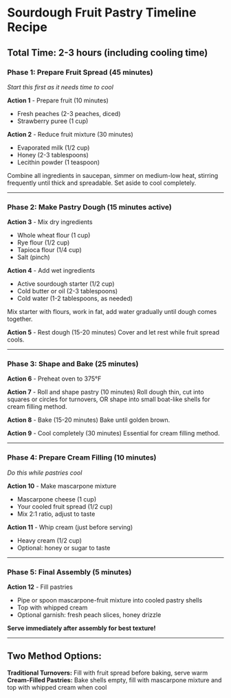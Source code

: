 # Sourdough Fruit Pastry Timeline Recipe

## Total Time: 2-3 hours (including cooling time)

### **Phase 1: Prepare Fruit Spread (45 minutes)**
*Start this first as it needs time to cool*

**Action 1** - Prepare fruit (10 minutes)
- Fresh peaches (2-3 peaches, diced)
- Strawberry puree (1 cup)

**Action 2** - Reduce fruit mixture (30 minutes)
- Evaporated milk (1/2 cup)
- Honey (2-3 tablespoons)
- Lecithin powder (1 teaspoon)

Combine all ingredients in saucepan, simmer on medium-low heat, stirring frequently until thick and spreadable. Set aside to cool completely.

---

### **Phase 2: Make Pastry Dough (15 minutes active)**

**Action 3** - Mix dry ingredients
- Whole wheat flour (1 cup)
- Rye flour (1/2 cup)
- Tapioca flour (1/4 cup)
- Salt (pinch)

**Action 4** - Add wet ingredients
- Active sourdough starter (1/2 cup)
- Cold butter or oil (2-3 tablespoons)
- Cold water (1-2 tablespoons, as needed)

Mix starter with flours, work in fat, add water gradually until dough comes together.

**Action 5** - Rest dough (15-20 minutes)
Cover and let rest while fruit spread cools.

---

### **Phase 3: Shape and Bake (25 minutes)**

**Action 6** - Preheat oven to 375°F

**Action 7** - Roll and shape pastry (10 minutes)
Roll dough thin, cut into squares or circles for turnovers, OR shape into small boat-like shells for cream filling method.

**Action 8** - Bake (15-20 minutes)
Bake until golden brown.

**Action 9** - Cool completely (30 minutes)
Essential for cream filling method.

---

### **Phase 4: Prepare Cream Filling (10 minutes)**
*Do this while pastries cool*

**Action 10** - Make mascarpone mixture
- Mascarpone cheese (1 cup)
- Your cooled fruit spread (1/2 cup)
- Mix 2:1 ratio, adjust to taste

**Action 11** - Whip cream (just before serving)
- Heavy cream (1/2 cup)
- Optional: honey or sugar to taste

---

### **Phase 5: Final Assembly (5 minutes)**

**Action 12** - Fill pastries
- Pipe or spoon mascarpone-fruit mixture into cooled pastry shells
- Top with whipped cream
- Optional garnish: fresh peach slices, honey drizzle

**Serve immediately after assembly for best texture!**

---

## Two Method Options:

**Traditional Turnovers:** Fill with fruit spread before baking, serve warm
**Cream-Filled Pastries:** Bake shells empty, fill with mascarpone mixture and top with whipped cream when cool